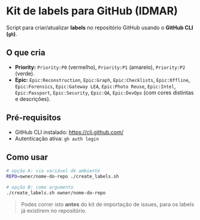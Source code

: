 # Kit de labels para GitHub (IDMAR)

Script para criar/atualizar **labels** no repositório GitHub usando o **GitHub CLI (`gh`)**.

## O que cria
- **Priority:** `Priority:P0` (vermelho), `Priority:P1` (amarelo), `Priority:P2` (verde).
- **Epic:** `Epic:Reconstruction`, `Epic:Graph`, `Epic:Checklists`, `Epic:Offline`, `Epic:Forensics`, `Epic:Gateway LEA`, `Epic:Photo Reuse`, `Epic:Intel`, `Epic:Passport`, `Epic:Security`, `Epic:QA`, `Epic:DevOps` (com cores distintas e descrições).

## Pré-requisitos
- GitHub CLI instalado: https://cli.github.com/
- Autenticação ativa: `gh auth login`

## Como usar
```bash
# opção A: via variável de ambiente
REPO=owner/nome-do-repo ./create_labels.sh

# opção B: como argumento
./create_labels.sh owner/nome-do-repo
```

> Podes correr isto **antes** do kit de importação de issues, para os labels já existirem no repositório.
